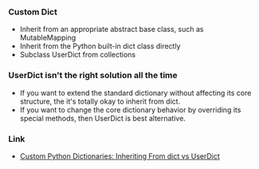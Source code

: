 ### Custom Dict
* Inherit from an appropriate abstract base class, such as MutableMapping
* Inherit from the Python built-in dict class directly
* Subclass UserDict from collections

### UserDict isn't the right solution all the time
* If you want to extend the standard dictionary without affecting its core structure, the it's totally okay to inherit from dict.
* If you want to change the core dictionary behavior by overriding its special methods, then UserDict is best alternative.


### Link
- [Custom Python Dictionaries: Inheriting From dict vs UserDict](https://realpython.com/inherit-python-dict/)